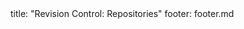 <frontmatter>
title: "Revision Control: Repositories"
footer: footer.md
</frontmatter>

<include src="unit-inPage-asFlat.md" boilerplate />